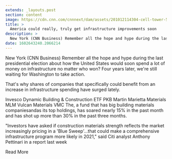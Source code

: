 ```yaml
--- 
extends: _layouts.post 
section: content 
image: https://cdn.cnn.com/cnnnext/dam/assets/201012114304-cell-tower-5g-file-super-tease.jpg 
title: > 
  America could really, truly get infrastructure improvements soon 
description: > 
  New York (CNN Business) Remember all the hope and hype during the last presidential election about how the United States would soon spend a lot of money on infrastructure no matter who won?Four years later, we're still waiting for Washington to take action.That's why shares of companies that specifically could benefit from an increase in infrastructure spending have surged lately.Invesco Dynamic Building & Construction ETF PKB Martin Marietta Materials MLM Vulcan Materials VMC The, a fund that has big building materials companiesandas its top holdings, has soared nearly 15% in the past month and has shot up more than 30% in the past three months."Investors have asked if construction materials strength reflects the market increasingly pricing in a 'Blue Sweep'...that could make a comprehensive infrastructure program more likely in 2021," said Citi analyst Anthony Pettinari in a report last weekRead More 
date: 1602643240.2066214 
--- 
```

New York (CNN Business) Remember all the hope and hype during the last presidential election about how the United States would soon spend a lot of money on infrastructure no matter who won? Four years later, we're still waiting for Washington to take action.

That's why shares of companies that specifically could benefit from an increase in infrastructure spending have surged lately.

Invesco Dynamic Building & Construction ETF PKB Martin Marietta Materials MLM Vulcan Materials VMC The, a fund that has big building materials companiesandas its top holdings, has soared nearly 15% in the past month and has shot up more than 30% in the past three months.

"Investors have asked if construction materials strength reflects the market increasingly pricing in a 'Blue Sweep'...that could make a comprehensive infrastructure program more likely in 2021," said Citi analyst Anthony Pettinari in a report last week

Read More